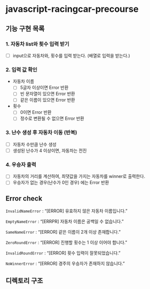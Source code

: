 # javascript-racingcar-precourse

## 기능 구현 목록

### 1. 자동차 list와 횟수 입력 받기

- [ ] input으로 자동차와, 횟수를 입력 받는다. (배열로 입력을 받는다.)

### 2. 입력 값 확인

- 자동차 이름
  - [ ] 5글자 이상이면 Error 반환
  - [ ] 빈 문자열이 있으면 Error 반환
  - [ ] 같은 이름이 있으면 Error 반환
- 횟수
  - [ ] 0이면 Error 반환
  - [ ] 정수로 변환될 수 없으면 Error 반환

### 3. 난수 생성 후 자동차 이동 (반복)

- [ ] 자동차 수만큼 난수 생성
- [ ] 생성된 난수가 4 이상이면, 자동차는 전진

### 4. 우승자 출력

- [ ] 자동차의 거리를 계산하여, 최댓값을 가지는 자동차를 winner로 출력한다.
- [ ] 우승자가 없는 경우(난수가 0인 경우) 에는 Error 반환

## Error check

`InvalidNameError` : “[ERROR] 유효하지 않은 자동차 이름입니다.”

`EmptyNameError` : “[ERRPR] 자동차 이름은 공백일 수 없습니다.”

`SameNameError` : “[ERROR] 같은 이름이 2개 이상 존재합니다.”

`ZeroRoundError` : “[ERROR] 진행할 횟수는 1 이상 이어야 합니다.”

`InvalidRoundError` : “[ERROR] 횟수 입력이 잘못되었습니다.”

`NoWinnerError` : “[ERROR] 경주의 우승자가 존재하지 않습니다.”

## 디렉토리 구조
